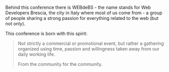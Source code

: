 Behind this conference there is WEBdeBS - the name stands for Web Developers Brescia, the city in Italy where most of us come from - a group of people sharing a strong passion for everything related to the web (but not only).

This conference is born with this spirit: 
<blockquote class="blockquote">
Not strictly a commercial or promotional event, but rather a gathering organized using time, passion and willingness taken away from our daily working life.

From the community for the community.
</blockquote>